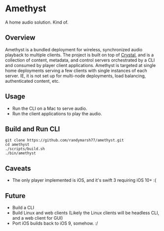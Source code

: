 # Amethyst
A home audio solution. Kind of.

## Overview
Amethyst is a bundled deployment for wireless, synchronized audio playback to multiple clients.
The project is built on top of [Crystal](https://github.com/randymarsh77/crystal), and is a collection of content, metadata, and control servers orchestrated by a CLI and consumed by player client applications. Amethyst is targeted at single home deployments serving a few clients with single instances of each server. IE, it is not set up for multi-node deployments, load balancing, authenticated content, etc.

## Usage
- Run the CLI on a Mac to serve audio.
- Run the client applications to play the audio.

## Build and Run CLI

```
git clone https://github.com/randymarsh77/amethyst.git
cd amethyst
./scripts/build.sh
./bin/amethyst
```

## Caveats
- The only player implemented is iOS, and it's swift 3 requiring iOS 10+ :(

## Future
- Build a CLI
- Build Linux and web clients (Likely the Linux clients will be headless CLI, and a web client for GUI)
- Port iOS builds back to iOS 9, somehow. :/
